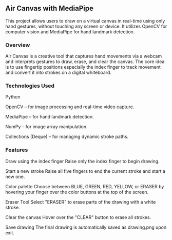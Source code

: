 ## Air Canvas with MediaPipe
This project allows users to draw on a virtual canvas in real-time using only hand gestures, without touching any screen or device. It utilizes OpenCV for computer vision and MediaPipe for hand landmark detection.

### Overview
Air Canvas is a creative tool that captures hand movements via a webcam and interprets gestures to draw, erase, and clear the canvas. The core idea is to use fingertip positions especially the index finger to track movement and convert it into strokes on a digital whiteboard.

### Technologies Used
Python

OpenCV – for image processing and real-time video capture.

MediaPipe – for hand landmark detection.

NumPy – for image array manipulation.

Collections (Deque) – for managing dynamic stroke paths.

### Features
Draw using the index finger
Raise only the index finger to begin drawing.

Start a new stroke
Raise all five fingers to end the current stroke and start a new one.

Color palette
Choose between BLUE, GREEN, RED, YELLOW, or ERASER by hovering your finger over the color buttons at the top of the screen.

Eraser Tool
Select "ERASER" to erase parts of the drawing with a white stroke.

Clear the canvas
Hover over the "CLEAR" button to erase all strokes.

Save drawing
The final drawing is automatically saved as drawing.png upon exit.

